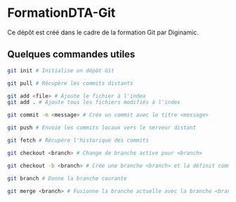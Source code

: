 # FormationDTA-Git

Ce dépôt est créé dans le cadre de la formation Git par Diginamic.

## Quelques commandes utiles

```bash
git init # Initialise un dépôt Git

git pull # Récupère les commits distants

git add <file> # Ajoute le fichier à l'index
git add . # Ajoute tous les fichiers modifiés à l'index

git commit -m <message> # Crée un commit avec le titre <message>

git push # Envoie les commits locaux vers le serveur distant

git fetch # Récupère l'historique des commits

git checkout <branch> # Change de branche active pour <branch>

git checkout -b <branch> # Crée une branche <branch> et la définit comme branche active

git branch # Donne la branche courante

git merge <branch> # Fusionne la branche actuelle avec la branche <branch> en récupérant les commits divergeant depuis le commit actuel
```
